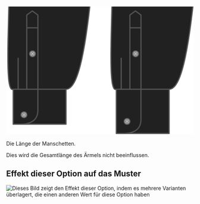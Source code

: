 ![Manschettenlänge](cufflength.svg)

Die Länge der Manschetten.

<Note>

Dies wird die Gesamtlänge des Ärmels nicht beeinflussen.

</Note>

## Effekt dieser Option auf das Muster

![Dieses Bild zeigt den Effekt dieser Option, indem es mehrere Varianten überlagert, die einen anderen Wert für diese Option haben](simone\_cufflength\_sample.svg "Effekt dieser Option auf das Muster")
